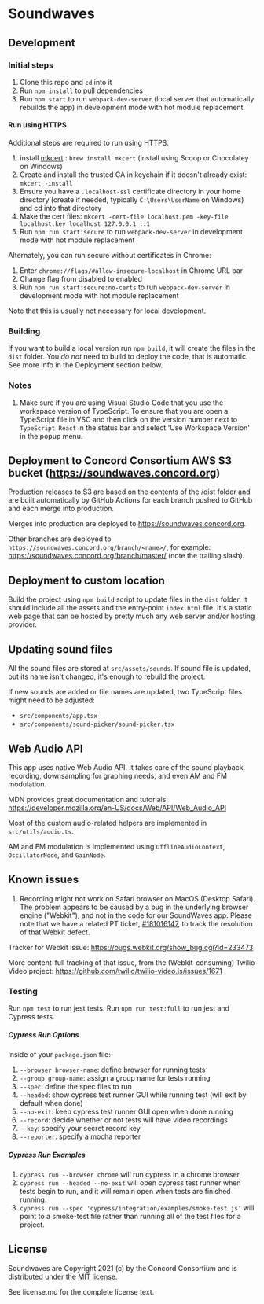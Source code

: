 # Soundwaves

## Development

### Initial steps

1. Clone this repo and `cd` into it
2. Run `npm install` to pull dependencies
3. Run `npm start` to run `webpack-dev-server` (local server that automatically rebuilds the app)
in development mode with hot module replacement

#### Run using HTTPS

Additional steps are required to run using HTTPS.

1. install [mkcert](https://github.com/FiloSottile/mkcert) : `brew install mkcert` (install using Scoop or Chocolatey on Windows)
2. Create and install the trusted CA in keychain if it doesn't already exist:   `mkcert -install`
3. Ensure you have a `.localhost-ssl` certificate directory in your home directory (create if needed, typically `C:\Users\UserName` on Windows) and cd into that directory
4. Make the cert files: `mkcert -cert-file localhost.pem -key-file localhost.key localhost 127.0.0.1 ::1`
5. Run `npm run start:secure` to run `webpack-dev-server` in development mode with hot module replacement

Alternately, you can run secure without certificates in Chrome:
1. Enter `chrome://flags/#allow-insecure-localhost` in Chrome URL bar
2. Change flag from disabled to enabled
3. Run `npm run start:secure:no-certs` to run `webpack-dev-server` in development mode with hot module replacement

Note that this is usually not necessary for local development.

### Building

If you want to build a local version run `npm build`, it will create the files in the `dist` folder.
You *do not* need to build to deploy the code, that is automatic.  See more info in the Deployment section below.

### Notes

1. Make sure if you are using Visual Studio Code that you use the workspace version of TypeScript.
   To ensure that you are open a TypeScript file in VSC and then click on the version number next to
   `TypeScript React` in the status bar and select 'Use Workspace Version' in the popup menu.

## Deployment to Concord Consortium AWS S3 bucket (https://soundwaves.concord.org)

Production releases to S3 are based on the contents of the /dist folder and are built automatically by GitHub Actions
for each branch pushed to GitHub and each merge into production.

Merges into production are deployed to https://soundwaves.concord.org.

Other branches are deployed to `https://soundwaves.concord.org/branch/<name>/`, for example: https://soundwaves.concord.org/branch/master/ (note the trailing slash).

## Deployment to custom location

Build the project using `npm build` script to update files in the `dist` folder.
It should include all the assets and the entry-point `index.html` file.
It's a static web page that can be hosted by pretty much any web server
and/or hosting provider.

## Updating sound files

All the sound files are stored at `src/assets/sounds`. If sound file is updated, but its name
isn't changed, it's enough to rebuild the project.

If new sounds are added or file names are updated, two TypeScript files
might need to be adjusted:
  - `src/components/app.tsx`
  - `src/components/sound-picker/sound-picker.tsx`

## Web Audio API

This app uses native Web Audio API. It takes care of the sound playback,
recording, downsampling for graphing needs, and even AM and FM modulation.

MDN provides great documentation and tutorials:
https://developer.mozilla.org/en-US/docs/Web/API/Web_Audio_API

Most of the custom audio-related helpers are implemented in `src/utils/audio.ts`.

AM and FM modulation is implemented using `OfflineAudioContext`, `OscillatorNode`, and `GainNode`.

## Known issues

1. Recording might not work on Safari browser on MacOS (Desktop Safari). The problem appears to be caused
by a bug in the underlying browser engine ("Webkit"), and not in the code for our SoundWaves app.
Please note that we have a related PT ticket, [#181016147](https://www.pivotaltracker.com/story/show/181016147),
to track the resolution of that Webkit defect.

Tracker for Webkit issue:
https://bugs.webkit.org/show_bug.cgi?id=233473

More content-full tracking of that issue, from the (Webkit-consuming) Twilio Video project:
https://github.com/twilio/twilio-video.js/issues/1671

### Testing

Run `npm test` to run jest tests. Run `npm run test:full` to run jest and Cypress tests.

##### Cypress Run Options

Inside of your `package.json` file:
1. `--browser browser-name`: define browser for running tests
2. `--group group-name`: assign a group name for tests running
3. `--spec`: define the spec files to run
4. `--headed`: show cypress test runner GUI while running test (will exit by default when done)
5. `--no-exit`: keep cypress test runner GUI open when done running
6. `--record`: decide whether or not tests will have video recordings
7. `--key`: specify your secret record key
8. `--reporter`: specify a mocha reporter

##### Cypress Run Examples

1. `cypress run --browser chrome` will run cypress in a chrome browser
2. `cypress run --headed --no-exit` will open cypress test runner when tests begin to run, and it will remain open when tests are finished running.
3. `cypress run --spec 'cypress/integration/examples/smoke-test.js'` will point to a smoke-test file rather than running all of the test files for a project.

## License

Soundwaves are Copyright 2021 (c) by the Concord Consortium and is distributed under the [MIT license](http://www.opensource.org/licenses/MIT).

See license.md for the complete license text.
